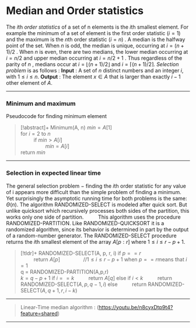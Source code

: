 # Median and Order statistics
The $i$th *order statistics* of a set of n elements is the $i$th smallest element. For example the minimum of a set of element is the first order statistic $(i=1)$ and the maximum is the $n$th order statistic $(i=n)$ . A median is the halfway point of the set.
When $n$ is odd, the median is unique, occurring at $i= (n+1)/2$ . When $n$ is even, there are two medians, the lower median occurring at $i=n/2$ and upper median occurring at $i=n/2 + 1$ . Thus regardless of the parity of $n$ , medians occur at $i = \lfloor (n+1)/2 \rfloor$ and $i = \lceil (n+1)/2 \rceil$.
*Selection problem* is as follows :
**Input** : A set of $n$ distinct numbers and an integer $i$, with $1\le i\le n$.
**Output** : The element $x\in A$ that is larger than exactly $i-1$ other element of $A$.
___
### Minimum and maximum
Pseudocode for finding minimum element

>[!abstract]+ Minimum(A, n) 
>$min = A[1]$  
for $i = 2$ to $n$  
$\qquad$ if $min > A[i]$  
$\qquad \qquad$ $min = A[i]$  
return $min$  

___
### Selection in expected linear time

The general selection problem $-$ finding the $i$th order statistic for any value of i appears more difficult than the simple problem of finding a minimum. Yet surprisingly the asymptotic running time for both problems is the same: $\Theta (n)$. The algorithm $\text{RANDOMIZED-SELECT}$ is modeled after quick sort. But unlike quicksort which recursively processes both sides of the partition, this works only one side of partition. 
$\qquad$ This algorithm uses the procedure $\text{RANDOMIZED-PARTITION}$. Like $\text{RANDOMIZED-QUICKSORT}$ it is a randomized algorithm, since its behavior is determined in part by the output of  a random-number generator. The $\text{RANDOMIZED-SELECT}$ procedure returns the $i$th smallest element of the array $A[p:r]$ where $1\le i\le r-p+1$.

>[!tldr]+ RANDOMIZED-SELECT(A, p, r, i)
>if $p == r$  
>$\qquad$ return $A[p]\qquad \qquad // 1 \le i\le r-p+1\text{ when }p == r\text{means that }i = 1$   
>q = $\text {RANDOMIZED-PARTITION(A,p,r)}$  
>$k = q-p+1$
>if $i == k$
>$\qquad$ return $A[q]$
>else if $i < k$
>$\qquad$ return $\text{RANDOMIZED-SELECT}(A,p,q-1,i)$
>else 
>$\qquad$ return $\text{RANDOMIZED-SELECT}(A,q+1,r,i-k)$

___
> Linear-Time median algorithm : (https://youtu.be/n8cyxDtp9t4?feature=shared)
___
